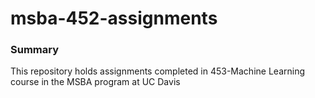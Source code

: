 # msba-452-assignments

### Summary

This repository holds assignments completed in 453-Machine Learning course in the MSBA program at UC Davis
